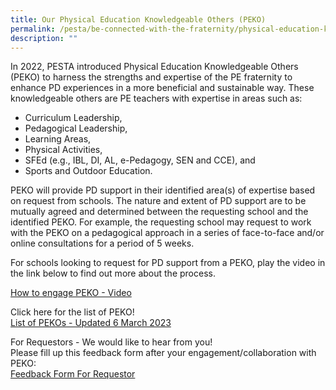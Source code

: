 ```yaml
---
title: Our Physical Education Knowledgeable Others (PEKO)
permalink: /pesta/be-connected-with-the-fraternity/physical-education-knowledgeable-others-peko/
description: ""
---
```

In 2022, PESTA introduced Physical Education Knowledgeable Others (PEKO) to harness the strengths and expertise of the PE fraternity to enhance PD experiences in a more beneficial and sustainable way. These knowledgeable others are PE teachers with expertise in areas such as:

*   Curriculum Leadership,
*   Pedagogical Leadership,
*   Learning Areas,
*   Physical Activities,
*   SFEd (e.g., IBL, DI, AL, e-Pedagogy, SEN and CCE), and
*   Sports and Outdoor Education.

PEKO will provide PD support in their identified area(s) of expertise based on request from schools. The nature and extent of PD support are to be mutually agreed and determined between the requesting school and the identified PEKO. For example, the requesting school may request to work with the PEKO on a pedagogical approach in a series of face-to-face and/or online consultations for a period of 5 weeks.

For schools looking to request for PD support from a PEKO, play the video in the link below to find out more about the process. 

[How to engage PEKO - Video]( https://drive.google.com/file/d/1GWo_SVW_M0GDDc1s9t8i-giFfScS0ZZV/view?usp=sharing)


Click here for the list of PEKO!  
[List of PEKOs - Updated 6 March 2023](/files/2023-peko-list-(updated-24-feb)-(1).pdf)

For Requestors - We would like to hear from you!  
Please fill up this feedback form after your engagement/collaboration with PEKO:  
[Feedback Form For Requestor](https://form.gov.sg/61ee32ade323860015467b22)